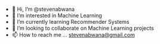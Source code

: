 - 👋 Hi, I’m @stevenabwana
- 👀 I’m interested in Machine Learning
- 🌱 I’m currently learning Recommender Systems
- 💞️ I’m looking to collaborate on Machine Learning projects
- 📫 How to reach me ... stevenabwana@gmail.com

<!---
stevenabwana/stevenabwana is a ✨ special ✨ repository because its `README.md` (this file) appears on your GitHub profile.
You can click the Preview link to take a look at your changes.
--->
